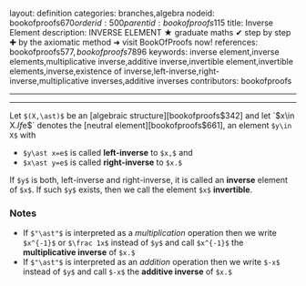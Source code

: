 layout: definition
categories: branches,algebra
nodeid: bookofproofs$670
orderid: 500
parentid: bookofproofs$115
title: Inverse Element
description: INVERSE ELEMENT ★ graduate maths ✔ step by step ✚ by the axiomatic method ➜ visit BookOfProofs now!
references: bookofproofs$577,bookofproofs$7896
keywords: inverse element,inverse elements,multiplicative inverse,additive inverse,invertible element,invertible elements,inverse,existence of inverse,left-inverse,right-inverse,multiplicative inverses,additive inverses
contributors: bookofproofs

---


---

Let `$(X,\ast)$` be an [algebraic structure][bookofproofs$342] and let `$x\in X$`. If `$e$` denotes the [neutral element][bookofproofs$661], an element `$y\in X$` with 
* `$y\ast x=e$` is called **left-inverse** to `$x,$` and
* `$x\ast y=e$` is called **right-inverse** to `$x.$`

If `$y$` is both, left-inverse and right-inverse, it is called an **inverse** element of `$x$`. If such `$y$` exists, then we call the element `$x$` **invertible**. 

### Notes

* If `$"\ast"$` is interpreted as a *multiplication* operation then we write `$x^{-1}$` or `$\frac 1x$` instead of `$y$` and call `$x^{-1}$` the **multiplicative inverse** of `$x.$`
* If `$"\ast"$` is interpreted as an *addition* operation then we write `$-x$` instead of `$y$`  and call `$-x$` the **additive inverse** of `$x.$`
